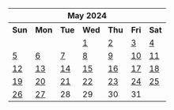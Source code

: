 <table align="center" border="0" cellpadding="0" cellspacing="0" class="month">
 <tr>
  <th class="month" colspan="7">
   May 2024
  </th>
 </tr>
 <tr>
  <th class="sun">
   Sun
  </th>
  <th class="mon">
   Mon
  </th>
  <th class="tue">
   Tue
  </th>
  <th class="wed">
   Wed
  </th>
  <th class="thu">
   Thu
  </th>
  <th class="fri">
   Fri
  </th>
  <th class="sat">
   Sat
  </th>
 </tr>
 <tr>
  <td class="noday">
  </td>
  <td class="noday">
  </td>
  <td class="noday">
  </td>
  <td class="wed">
   <a href="20240501.py">
    1
   </a>
  </td>
  <td class="thu">
   <a href="20240502.py">
    2
   </a>
  </td>
  <td class="fri">
   <a href="20240503.py">
    3
   </a>
  </td>
  <td class="sat">
   <a href="20240504.py">
    4
   </a>
  </td>
 </tr>
 <tr>
  <td class="sun">
   <a href="20240505.py">
    5
   </a>
  </td>
  <td class="mon">
   <a href="20240506.py">
    6
   </a>
  </td>
  <td class="tue">
   <a href="20240507.py">
    7
   </a>
  </td>
  <td class="wed">
   <a href="20240508.py">
    8
   </a>
  </td>
  <td class="thu">
   <a href="20240509.py">
    9
   </a>
  </td>
  <td class="fri">
   <a href="20240510.py">
    10
   </a>
  </td>
  <td class="sat">
   <a href="20240511.py">
    11
   </a>
  </td>
 </tr>
 <tr>
  <td class="sun">
   <a href="20240512.py">
    12
   </a>
  </td>
  <td class="mon">
   <a href="20240513.py">
    13
   </a>
  </td>
  <td class="tue">
   <a href="20240514.py">
    14
   </a>
  </td>
  <td class="wed">
   <a href="20240515.py">
    15
   </a>
  </td>
  <td class="thu">
   <a href="20240516.py">
    16
   </a>
  </td>
  <td class="fri">
   <a href="20240517.py">
    17
   </a>
  </td>
  <td class="sat">
   <a href="20240518.py">
    18
   </a>
  </td>
 </tr>
 <tr>
  <td class="sun">
   <a href="20240519.py">
    19
   </a>
  </td>
  <td class="mon">
   <a href="20240520.py">
    20
   </a>
  </td>
  <td class="tue">
   <a href="20240521.py">
    21
   </a>
  </td>
  <td class="wed">
   <a href="20240522.py">
    22
   </a>
  </td>
  <td class="thu">
   <a href="20240523.py">
    23
   </a>
  </td>
  <td class="fri">
   <a href="20240524.py">
    24
   </a>
  </td>
  <td class="sat">
   <a href="20240525.py">
    25
   </a>
  </td>
 </tr>
 <tr>
  <td class="sun">
   <a href="20240526.py">
    26
   </a>
  </td>
  <td class="mon">
   <a href="20240527.py">
    27
   </a>
  </td>
  <td class="tue">
   28
  </td>
  <td class="wed">
   29
  </td>
  <td class="thu">
   30
  </td>
  <td class="fri">
   31
  </td>
  <td class="noday">
  </td>
 </tr>
</table>
